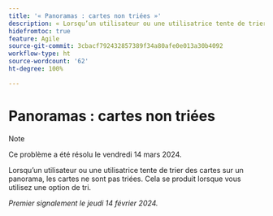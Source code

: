 ```yaml
---
title: '« Panoramas : cartes non triées »'
description: « Lorsqu’un utilisateur ou une utilisatrice tente de trier une carte sur un panorama, celle-ci n’est pas triée. Cela se produit lorsque vous utilisez une option de tri. »
hidefromtoc: true
feature: Agile
source-git-commit: 3cbacf792432857389f34a80afe0e013a30b4092
workflow-type: ht
source-wordcount: '62'
ht-degree: 100%

---
```



# Panoramas : cartes non triées

>[!NOTE]
>
>Ce problème a été résolu le vendredi 14 mars 2024.

Lorsqu’un utilisateur ou une utilisatrice tente de trier des cartes sur un panorama, les cartes ne sont pas triées. Cela se produit lorsque vous utilisez une option de tri.

_Premier signalement le jeudi 14 février 2024._
